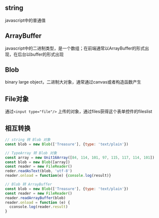 ## string
javascript中的普通值

## ArrayBuffer
javascript中的二进制类型，是一个数组；在前端通常以ArrayBuffer的形式出现，在后台以buffer的形式出现

## Blob
binary large object，二进制大对象，通常通过canvas或者构造函数产生

## File对象
通过```<input type="file"/>``` 上传的对象，通过files获得这个表单控件的fileslist


## 相互转换
```javascript
// string 转 Blob 对象
const blob = new Blob(['Treasure'], {type: 'text/plain'})

// TypeArray 转 Blob 对象
const array = new Unit16Array([84, 114, 101, 97, 115, 117, 114, 101])
const blob = new Blob([array])
const reader = new FileReader()
reder.readAsText(blob, 'utf-8')
reader.onload = function(e) {console.log(result)}

// Blob 转 ArrayBuffer
const blob = new Blob(['Treasure'], {type: 'text/plain'})
const reader = new FileReader()
reader.readArrayBuffer(blob)
reader.onload = function (e) {
  cconsole.log(reader.result)
}
```